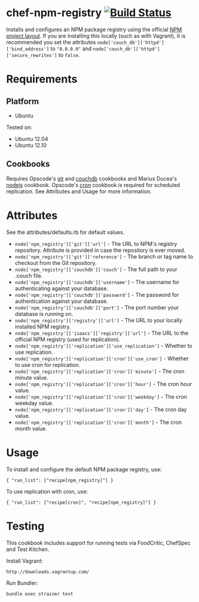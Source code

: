chef-npm-registry [![Build Status](https://travis-ci.org/coryroloff/chef-npm-registry.png?branch=master)](https://travis-ci.org/coryroloff/chef-npm-registry)
===========

Installs and configures an NPM package registry using the official [NPM project layout](https://github.com/isaacs/npmjs.org). If you are installing this locally (such as with Vagrant), it is recommended you set the attributes `node['couch_db']['httpd']['bind_address']` to `"0.0.0.0"` and `node['couch_db']['httpd']['secure_rewrites']` to `false`.

Requirements
============

Platform
--------

* Ubuntu

Tested on:

* Ubuntu 12.04
* Ubuntu 12.10

Cookbooks
---------

Requires Opscode's [git](http://community.opscode.com/cookbooks/git) and [couchdb](http://community.opscode.com/cookbooks/couchdb) cookbooks and Marius Ducea's [nodejs](http://community.opscode.com/cookbooks/nodejs) cookbook. Opscode's [cron](http://community.opscode.com/cookbooks/cron) cookbook is required for scheduled replication. See Attributes and Usage for more information.

Attributes
==========

See the attributes/defaults.rb for default values.

* `node['npm_registry']['git']['url']` - The URL to NPM's registry repository. Attribute is provided in case the repository is ever moved.
* `node['npm_registry']['git']['reference']` - The branch or tag name to checkout from the Git repository.
* `node['npm_registry']['couchdb']['couch']` - The full path to your .couch file.
* `node['npm_registry']['couchdb']['username']` - The username for authenticating against your database.
* `node['npm_registry']['couchdb']['password']` - The password for authentication against your database.
* `node['npm_registry']['couchdb']['port']` - The port number your database is running on.
* `node['npm_registry']['registry']['url']` - The URL to your locally installed NPM registry.
* `node['npm_registry']['isaacs']['registry']['url']` - The URL to the official NPM registry (used for replication).
* `node['npm_registry']['replication']['use_replication']` - Whether to use replication.
* `node['npm_registry']['replication']['cron']['use_cron']` - Whether to use cron for replication.
* `node['npm_registry']['replication']['cron']['minute']` - The cron minute value.
* `node['npm_registry']['replication']['cron']['hour']` - The cron hour value.
* `node['npm_registry']['replication']['cron']['weekday']` - The cron weekday value.
* `node['npm_registry']['replication']['cron']['day']` - The cron day value.
* `node['npm_registry']['replication']['cron']['month']` - The cron month value.

Usage
=====

To install and configure the default NPM package registry, use:

`{ "run_list": ["recipe[npm_registry]"] }`

To use replication with cron, use:

`{ "run_list": ["recipe[cron]", "recipe[npm_registry]"] }`

Testing
=======

This cookbook includes support for running tests via FoodCritic, ChefSpec and Test Kitchen.

Install Vagrant:

	http://downloads.vagrantup.com/

Run Bundler:

	bundle exec strainer test